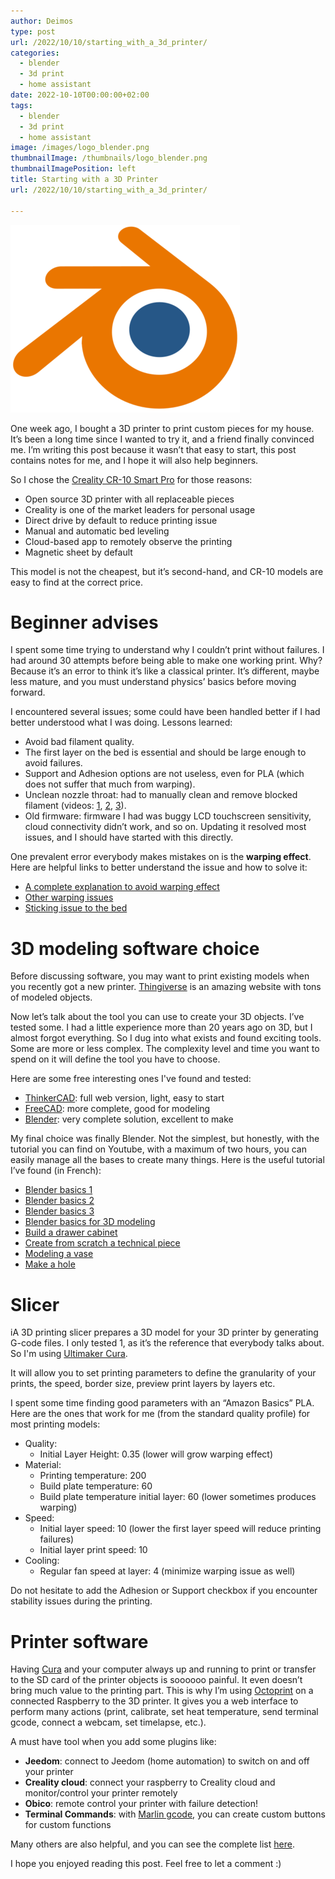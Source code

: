 ```yaml
---
author: Deimos
type: post
url: /2022/10/10/starting_with_a_3d_printer/
categories:
  - blender
  - 3d print
  - home assistant
date: 2022-10-10T00:00:00+02:00
tags:
  - blender
  - 3d print
  - home assistant
image: /images/logo_blender.png
thumbnailImage: /thumbnails/logo_blender.png
thumbnailImagePosition: left
title: Starting with a 3D Printer
url: /2022/10/10/starting_with_a_3d_printer/

---
```


![Name_logo](/images/logo_blender.png)

One week ago, I bought a 3D printer to print custom pieces for my house. It’s been a long time since I wanted to try it, and a friend finally convinced me.
I’m writing this post because it wasn’t that easy to start, this post contains notes for me, and I hope it will also help beginners.

So I chose the [Creality CR-10 Smart Pro](https://www.creality.com/products/creality-cr-10-smart-pro-3d-printer) for those reasons:
* Open source 3D printer with all replaceable pieces
* Creality is one of the market leaders for personal usage
* Direct drive by default to reduce printing issue
* Manual and automatic bed leveling
* Cloud-based app to remotely observe the printing
* Magnetic sheet by default

This model is not the cheapest, but it’s second-hand, and CR-10 models are easy to find at the correct price.

# Beginner advises

I spent some time trying to understand why I couldn’t print without failures. I had around 30 attempts before being able to make one working print.
Why? Because it’s an error to think it’s like a classical printer. It’s different, maybe less mature, and you must understand physics’ basics before moving forward.

I encountered several issues; some could have been handled better if I had better understood what I was doing. Lessons learned:
* Avoid bad filament quality.
* The first layer on the bed is essential and should be large enough to avoid failures.
* Support and Adhesion options are not useless, even for PLA (which does not suffer that much from warping).
* Unclean nozzle throat: had to manually clean and remove blocked filament (videos: [1](https://www.youtube.com/watch?v=YYHWrRWKkGI&t), [2](https://www.youtube.com/watch?v=AcCsFCJbmKo&t), [3](https://www.youtube.com/watch?v=z0eLN7Gj-YY&t)).
* Old firmware: firmware I had was buggy LCD touchscreen sensitivity, cloud connectivity didn’t work, and so on. Updating it resolved most issues, and I should have started with this directly.

One prevalent error everybody makes mistakes on is the **warping effect**. Here are helpful links to better understand the issue and how to solve it:
* [A complete explanation to avoid warping effect](https://www.youtube.com/watch?v=A8TQ4Itr-uk)
* [Other warping issues](https://www.simplify3d.com/support/print-quality-troubleshooting/warping/)
* [Sticking issue to the bed](https://www.simplify3d.com/support/print-quality-troubleshooting/not-sticking-to-the-bed/)

# 3D modeling software choice

Before discussing software, you may want to print existing models when you recently got a new printer. [Thingiverse](https://www.thingiverse.com/) is an amazing website with tons of modeled objects.

Now let’s talk about the tool you can use to create your 3D objects. I’ve tested some. I had a little experience more than 20 years ago on 3D, but I almost forgot everything.
So I dug into what exists and found exciting tools. Some are more or less complex. The complexity level and time you want to spend on it will define the tool you have to choose.

Here are some free interesting ones I've found and tested:
* [ThinkerCAD](https://www.tinkercad.com/): full web version, light, easy to start
* [FreeCAD](https://www.freecadweb.org/): more complete, good for modeling
* [Blender](https://www.blender.org/): very complete solution, excellent to make

My final choice was finally Blender. Not the simplest, but honestly, with the tutorial you can find on Youtube, with a maximum of two hours, you can easily manage all the bases to create many things.
Here is the useful tutorial I’ve found (in French):
* [Blender basics 1](https://www.youtube.com/watch?v=rsJLVflzZVw)
* [Blender basics 2](https://www.youtube.com/watch?v=qWknC446f2Q)
* [Blender basics 3](https://www.youtube.com/watch?v=YtEOBsCX8Qg)
* [Blender basics for 3D modeling](https://www.youtube.com/watch?v=6WMNq1sw6K0&t)
* [Build a drawer cabinet](https://www.youtube.com/watch?v=rReEsWLyBDc&t)
* [Create from scratch a technical piece](https://www.youtube.com/watch?v=d_F1DjB5SjA)
* [Modeling a vase](https://www.youtube.com/watch?v=a7AiZDEXSIs)
* [Make a hole](https://www.youtube.com/watch?v=nnspVLPCqpM)

# Slicer

iA 3D printing slicer prepares a 3D model for your 3D printer by generating G-code files. I only tested 1, as it’s the reference that everybody talks about. So I'm using [Ultimaker Cura][1].

It will allow you to set printing parameters to define the granularity of your prints, the speed, border size, preview print layers by layers etc.

I spent some time finding good parameters with an “Amazon Basics” PLA. Here are the ones that work for me (from the standard quality profile) for most printing models:
* Quality:
    * Initial Layer Height: 0.35 (lower will grow warping effect)
* Material:
    * Printing temperature: 200
    * Build plate temperature: 60
    * Build plate temperature initial layer: 60 (lower sometimes produces warping)
* Speed:
    * Initial layer speed: 10 (lower the first layer speed will reduce printing failures)
    * Initial layer print speed: 10
* Cooling:
    * Regular fan speed at layer: 4 (minimize warping issue as well)

Do not hesitate to add the Adhesion or Support checkbox if you encounter stability issues during the printing.

# Printer software

Having [Cura][1] and your computer always up and running to print or transfer to the SD card of the printer objects is soooooo painful. It even doesn’t bring much value to the printing part.
This is why I’m using [Octoprint](https://octoprint.org/) on a connected Raspberry to the 3D printer. It gives you a web interface to perform many actions (print, calibrate, set heat temperature, send terminal gcode, connect a webcam, set timelapse, etc.).

A must have tool when you add some plugins like:
* **Jeedom**: connect to Jeedom (home automation) to switch on and off your printer
* **Creality cloud**: connect your raspberry to Creality cloud and monitor/control your printer remotely
* **Obico**: remote control your printer with failure detection!
* **Terminal Commands**: with [Marlin gcode](https://marlinfw.org/meta/gcode/), you can create custom buttons for custom functions

Many others are also helpful, and you can see the complete list [here](https://plugins.octoprint.org/).

I hope you enjoyed reading this post. Feel free to let a comment :)

 [1]: https://ultimaker.com/software/ultimaker-cura
